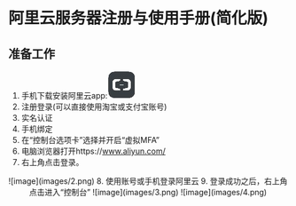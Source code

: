 # 阿里云服务器注册与使用手册(简化版)
## 准备工作
1. 手机下载安装阿里云app:![image](images/1.jpg)
2. 注册登录(可以直接使用淘宝或支付宝账号)
3. 实名认证
4. 手机绑定
5. 在“控制台选项卡”选择并开启“虚拟MFA”
6. 电脑浏览器打开https://www.aliyun.com/ 
7. 右上角点击登录。<br/>
<div align=center> ![image](images/2.png)
8. 使用账号或手机登录阿里云
9. 登录成功之后，右上角点击进入“控制台”
![image](images/3.png)
![image](images/4.png)


